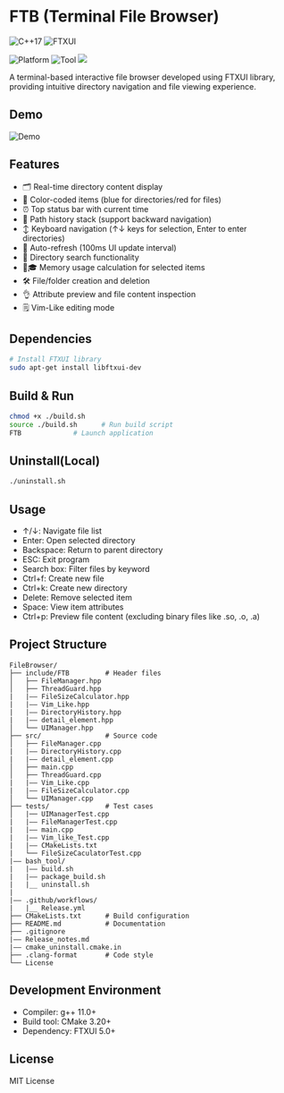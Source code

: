 # FTB (Terminal File Browser)

![C++17](https://img.shields.io/badge/C++-17-blue) ![FTXUI](https://img.shields.io/badge/FTXUI-5.0.0-orange)

![Platform](https://img.shields.io/badge/Platform-Linux-lightgrey) ![Tool](https://img.shields.io/badge/CMake-3.20.0-red)   <a href="#"><img src="https://img.shields.io/github/repo-size/Cyxuan0311/FTB"></img></a>

A terminal-based interactive file browser developed using FTXUI library, providing intuitive directory navigation and file viewing experience.

## Demo

![Demo](https://www.youtube.com/channel/UCUXdNfd-eki-hH7_CLA2LJQ/community?lb=UgkxD_ZQCp7w97xUW7laKup68b22XIsFaOH5)

## Features

- 🗂️ Real-time directory content display
- 🎨 Color-coded items (blue for directories/red for files)
- ⏰ Top status bar with current time
- 📁 Path history stack (support backward navigation)
- ↕️ Keyboard navigation (↑↓ keys for selection, Enter to enter directories)
- 🔄 Auto-refresh (100ms UI update interval)
- 🔎 Directory search functionality
- 🧑🎓 Memory usage calculation for selected items
- 🛠️ File/folder creation and deletion
- 👌 Attribute preview and file content inspection
- 🗒️ Vim-Like editing mode

## Dependencies

```bash
# Install FTXUI library
sudo apt-get install libftxui-dev

```

## Build & Run
```bash
chmod +x ./build.sh
source ./build.sh      # Run build script
FTB             # Launch application
```

## Uninstall(Local)
```bash
./uninstall.sh

```

## Usage
- ↑/↓: Navigate file list
- Enter: Open selected directory
- Backspace: Return to parent directory
- ESC: Exit program
- Search box: Filter files by keyword
- Ctrl+f: Create new file
- Ctrl+k: Create new directory
- Delete: Remove selected item
- Space: View item attributes
- Ctrl+p: Preview file content (excluding binary files like .so, .o, .a)

## Project Structure

    FileBrowser/
    ├── include/FTB         # Header files
    │   ├── FileManager.hpp
    │   ├── ThreadGuard.hpp
    |   |—— FileSizeCalculator.hpp
    |   |—— Vim_Like.hpp
    |   |—— DirectoryHistory.hpp
    |   |—— detail_element.hpp
    │   └── UIManager.hpp
    ├── src/                # Source code
    │   ├── FileManager.cpp
    |   |—— DirectoryHistory.cpp
    |   |—— detail_element.cpp
    │   ├── main.cpp
    │   ├── ThreadGuard.cpp
    |   |—— Vim_Like.cpp
    |   |—— FileSizeCalculator.cpp
    │   └── UIManager.cpp
    ├── tests/              # Test cases
    │   |── UIManagerTest.cpp
    |   |—— FileManagerTest.cpp
    |   |—— main.cpp
    |   |—— Vim_like_Test.cpp
    |   |—— CMakeLists.txt
    |   └── FileSizeCaculatorTest.cpp
    |—— bash_tool/
    |   |—— build.sh
    |   |—— package_build.sh
    |   |__ uninstall.sh
    | 
    |—— .github/workflows/
    |   |__ Release.yml
    ├── CMakeLists.txt      # Build configuration
    ├── README.md           # Documentation
    ├── .gitignore
    |—— Release_notes.md
    |—— cmake_uninstall.cmake.in
    ├── .clang-format       # Code style
    └── License

## Development Environment
- Compiler: g++ 11.0+
- Build tool: CMake 3.20+
- Dependency: FTXUI 5.0+

## License

MIT License